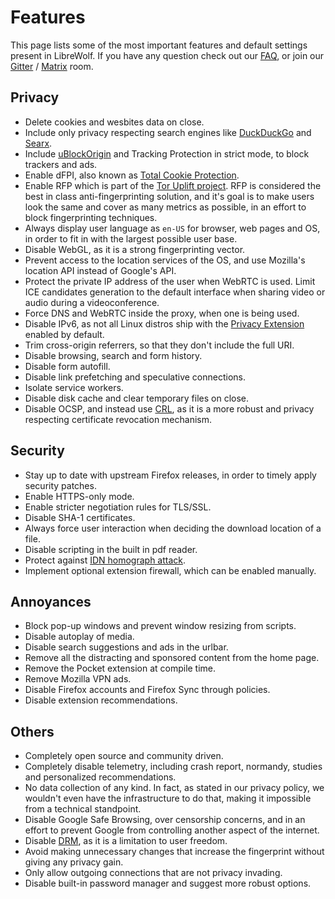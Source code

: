 # Features

This page lists some of the most important features and default settings present
in LibreWolf. If you have any question check out our [FAQ](/docs/faq), or join
our [Gitter](https://gitter.im/librewolf-community) /
[Matrix](https://matrix.to/#/#librewolf:matrix.org) room.

## Privacy

- Delete cookies and wesbites data on close.
- Include only privacy respecting search engines like
  [DuckDuckGo](https://duckduckgo.com/) and
  [Searx](https://searx.github.io/searx/).
- Include [uBlockOrigin](https://ublockorigin.com/) and Tracking Protection in
  strict mode, to block trackers and ads.
- Enable dFPI, also known as
  [Total Cookie Protection](https://blog.mozilla.org/security/2021/02/23/total-cookie-protection/).
- Enable RFP which is part of the
  [Tor Uplift project](https://wiki.mozilla.org/Security/Fingerprinting). RFP is
  considered the best in class anti-fingerprinting solution, and it's goal is to
  make users look the same and cover as many metrics as possible, in an effort
  to block fingerprinting techniques.
- Always display user language as `en-US` for browser, web pages and OS, in
  order to fit in with the largest possible user base.
- Disable WebGL, as it is a strong fingerprinting vector.
- Prevent access to the location services of the OS, and use Mozilla's location
  API instead of Google's API.
- Protect the private IP address of the user when WebRTC is used. Limit ICE
  candidates generation to the default interface when sharing video or audio
  during a videoconference.
- Force DNS and WebRTC inside the proxy, when one is being used.
- Disable IPv6, as not all Linux distros ship with the
  [Privacy Extension](https://datatracker.ietf.org/doc/html/rfc3041#section-2.3)
  enabled by default.
- Trim cross-origin referrers, so that they don't include the full URI.
- Disable browsing, search and form history.
- Disable form autofill.
- Disable link prefetching and speculative connections.
- Isolate service workers.
- Disable disk cache and clear temporary files on close.
- Disable OCSP, and instead use
  [CRL](https://en.wikipedia.org/wiki/Certificate_revocation_list), as it is a
  more robust and privacy respecting certificate revocation mechanism.

## Security

- Stay up to date with upstream Firefox releases, in order to timely apply
  security patches.
- Enable HTTPS-only mode.
- Enable stricter negotiation rules for TLS/SSL.
- Disable SHA-1 certificates.
- Always force user interaction when deciding the download location of a file.
- Disable scripting in the built in pdf reader.
- Protect against
  [IDN homograph attack](https://en.wikipedia.org/wiki/IDN_homograph_attack).
- Implement optional extension firewall, which can be enabled manually.

## Annoyances

- Block pop-up windows and prevent window resizing from scripts.
- Disable autoplay of media.
- Disable search suggestions and ads in the urlbar.
- Remove all the distracting and sponsored content from the home page.
- Remove the Pocket extension at compile time.
- Remove Mozilla VPN ads.
- Disable Firefox accounts and Firefox Sync through policies.
- Disable extension recommendations.

## Others

- Completely open source and community driven.
- Completely disable telemetry, including crash report, normandy, studies and
  personalized recommendations.
- No data collection of any kind. In fact, as stated in our privacy policy, we
  wouldn't even have the infrastructure to do that, making it impossible from a
  technical standpoint.
- Disable Google Safe Browsing, over censorship concerns, and in an effort to
  prevent Google from controlling another aspect of the internet.
- Disable [DRM](https://www.eff.org/issues/drm), as it is a limitation to user
  freedom.
- Avoid making unnecessary changes that increase the fingerprint without giving
  any privacy gain.
- Only allow outgoing connections that are not privacy invading.
- Disable built-in password manager and suggest more robust options.
